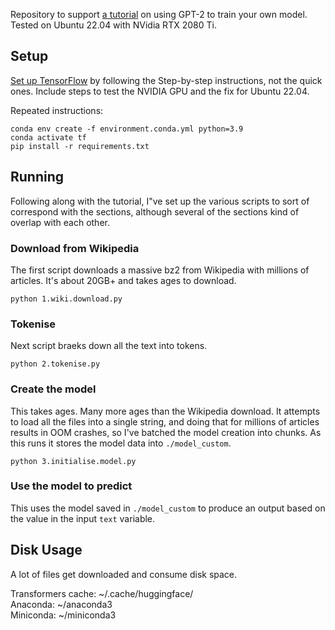 Repository to support [a tutorial](https://towardsdatascience.com/train-gpt-2-in-your-own-language-fc6ad4d60171) on using GPT-2 to train your own model. Tested on Ubuntu 22.04 with NVidia RTX 2080 Ti. 

## Setup

[Set up TensorFlow](https://www.tensorflow.org/install/pip#linux) by following the Step-by-step instructions, not the quick ones. Include steps to test the NVIDIA GPU and the fix for Ubuntu 22.04. 


Repeated instructions:

```
conda env create -f environment.conda.yml python=3.9
conda activate tf
pip install -r requirements.txt
```

## Running

Following along with the tutorial, I"ve set up the various scripts to sort of correspond with the sections, although several of the sections kind of overlap with each other. 

### Download from Wikipedia

The first script downloads a massive bz2 from Wikipedia with millions of articles. It's about 20GB+ and takes ages to download. 

```
python 1.wiki.download.py
```

### Tokenise

Next script braeks down all the text into tokens. 

```
python 2.tokenise.py
```

### Create the model

This takes ages. Many more ages than the Wikipedia download. It attempts to load all the files into a single string, and doing that for millions of articles results in OOM crashes, so I've batched the model creation into chunks. As this runs it stores the model data into `./model_custom`.

```
python 3.initialise.model.py
```

### Use the model to predict

This uses the model saved in `./model_custom` to produce an output based on the value in the input `text` variable. 




## Disk Usage

A lot of files get downloaded and consume disk space. 

Transformers cache: ~/.cache/huggingface/  
Anaconda: ~/anaconda3  
Miniconda: ~/miniconda3  

